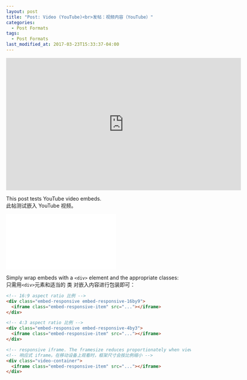 ```yaml
---
layout: post
title: "Post: Video (YouTube)<br>发帖：视频内容（YouTube）"
categories:
  - Post Formats
tags:
  - Post Formats
last_modified_at: 2017-03-23T15:33:37-04:00
---
```


<div class="embed-responsive embed-responsive-16by9">
  <iframe width="640" height="360" src="https://www.youtube-nocookie.com/embed/l2Of1-d5E5o?controls=0&amp;" frameborder="0" allowfullscreen></iframe>
</div>


This post tests YouTube video embeds.<br>
此帖测试嵌入 YouTube 视频。

<div class="video-container">
    <iframe src="//player.bilibili.com/player.html?aid=913396683&bvid=BV1tM4y1x7gZ&cid=1196242270&page=1" scrolling="no" border="0" frameborder="no" framespacing="0" allowfullscreen="true"> </iframe>
</div>

Simply wrap embeds with a `<div>` element and the appropriate classes:<br>
只需用`<div>`元素和适当的 类 对嵌入内容进行包装即可：

```html
<!-- 16:9 aspect ratio 比例 -->
<div class="embed-responsive embed-responsive-16by9">
  <iframe class="embed-responsive-item" src="..."></iframe>
</div>

<!-- 4:3 aspect ratio 比例 -->
<div class="embed-responsive embed-responsive-4by3">
  <iframe class="embed-responsive-item" src="..."></iframe>
</div>

<!-- responsive iframe. The framesize reduces proportionately when viewing in mobile -->
<!-- 响应式 iframe。在移动设备上观看时，框架尺寸会按比例缩小 -->
<div class="video-container">
  <iframe class="embed-responsive-item" src="..."></iframe>
</div>
```
